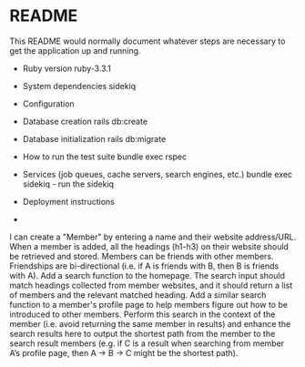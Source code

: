 # README

This README would normally document whatever steps are necessary to get the
application up and running.

* Ruby version ruby-3.3.1

* System dependencies
sidekiq

* Configuration

* Database creation
rails db:create

* Database initialization
rails db:migrate

* How to run the test suite
bundle exec rspec

* Services (job queues, cache servers, search engines, etc.)
bundle exec sidekiq - run the sidekiq

* Deployment instructions

* 
I can create a "Member" by entering a name and their website address/URL.
When a member is added, all the headings (h1-h3) on their website should be retrieved and stored.
Members can be friends with other members. Friendships are bi-directional (i.e. if A is friends with B, then B is friends with A).
Add a search function to the homepage. The search input should match headings collected from member websites, and it should return a list of members and the relevant matched heading.
Add a similar search function to a member's profile page to help members figure out how to be introduced to other members. Perform this search in the context of the member (i.e. avoid returning the same member in results) and enhance the search results here to output the shortest path from the member to the search result members (e.g. if C is a result when searching from member A’s profile page, then A -> B -> C might be the shortest path).





